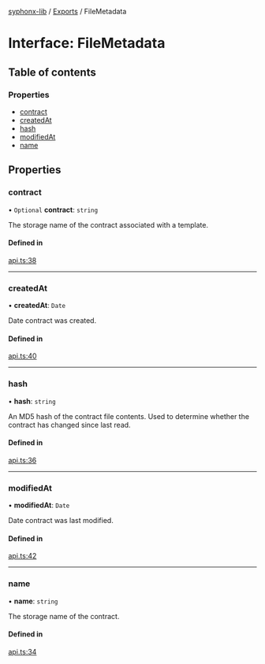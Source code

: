 [syphonx-lib](../README.md) / [Exports](../modules.md) / FileMetadata

# Interface: FileMetadata

## Table of contents

### Properties

- [contract](FileMetadata.md#contract)
- [createdAt](FileMetadata.md#createdat)
- [hash](FileMetadata.md#hash)
- [modifiedAt](FileMetadata.md#modifiedat)
- [name](FileMetadata.md#name)

## Properties

### contract

• `Optional` **contract**: `string`

The storage name of the contract associated with a template.

#### Defined in

[api.ts:38](https://github.com/dtempx/syphonx-lib/blob/ca85ca5/api.ts#L38)

___

### createdAt

• **createdAt**: `Date`

Date contract was created.

#### Defined in

[api.ts:40](https://github.com/dtempx/syphonx-lib/blob/ca85ca5/api.ts#L40)

___

### hash

• **hash**: `string`

An MD5 hash of the contract file contents. Used to determine whether the contract has changed since last read.

#### Defined in

[api.ts:36](https://github.com/dtempx/syphonx-lib/blob/ca85ca5/api.ts#L36)

___

### modifiedAt

• **modifiedAt**: `Date`

Date contract was last modified.

#### Defined in

[api.ts:42](https://github.com/dtempx/syphonx-lib/blob/ca85ca5/api.ts#L42)

___

### name

• **name**: `string`

The storage name of the contract.

#### Defined in

[api.ts:34](https://github.com/dtempx/syphonx-lib/blob/ca85ca5/api.ts#L34)
